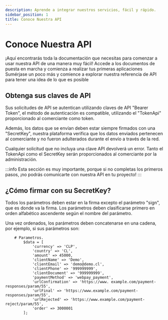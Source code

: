 ```yaml
---
description: Aprende a integrar nuestros servicios, fácil y rápido.
sidebar_position: 1
title: Conoce Nuestra API
---
```


# Conoce Nuestra API

¡Aquí encontrarás toda la documentación que necesitas para comenzar a usar nuestra API de una manera muy fácil! Accede a los documentos de puesta en marcha y comienza a realizar tus primeras aplicaciones Sumérjase un poco más y comience a explorar nuestra referencia de API para tener una idea de lo que es posible

## Obtenga sus claves de API

Sus solicitudes de API se autentican utilizando claves de API "Bearer Token", el método de autenticación es compatible, utilizando el "TokenApi" proporcionado al comerciante como token.

Además, los datos que se envían deben estar siempre firmados con una "SecretKey", nuestra plataforma verifica que los datos enviados pertenecen al comerciante y no fueron adulterados durante el envío a través de la red.

Cualquier solicitud que no incluya una clave API devolverá un error. Tanto el TokenApi como el SecretKey serán proporcionados al comerciante por la administración.

:::info
Esta sección es muy importante, porque si no completas los primeros pasos, ¡no podrás comunicarte con nuestra API en tu proyecto!
:::

## ¿Cómo firmar con su SecretKey?

Todos los parámetros deben estar en la firma excepto el parámetro "sign", que es donde va la firma. Los parámetros deben clasificarse primero en orden alfabético ascendente según el nombre del parámetro.

Una vez ordenados, los parámetros deben concatenarse en una cadena, por ejemplo, si sus parámetros son:
<br />

````
    # Parametros.
        $data = [
            'currency' => 'CLP',
            'country' => 'CL',
            'amount' => 45000,
            'clientName' => 'Demo',
            'clientEmail' => 'demo@demo.cl',
            'clientPhone' => '999999999',
            'clientDocument' => '999999999',
            'paymentMethod' => 'webpay_payment',
            'urlConfirmation' => 'https://www. example.com/payment-responses/param/55',
            'urlFinal' => 'https://www.example.com/payment-responses/param/55',
            'urlRejected' => 'https://www.example.com/payment-reject/param/55',
            'order' => 3000001
        ];
````
